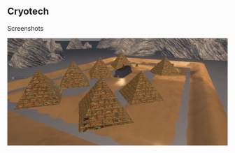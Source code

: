 ## Cryotech

Screenshots

![Screenshot](https://github.com/jackrabbit72380/Ho4kmmm/blob/master/common/H3EK/tags/levels/multi/cryotech/preview.jpg)
